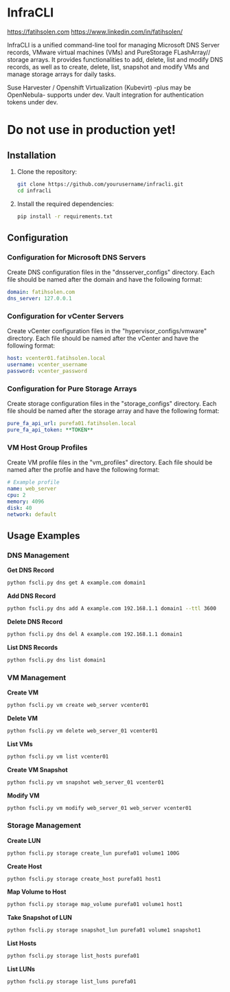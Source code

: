 # InfraCLI
https://fatihsolen.com
https://www.linkedin.com/in/fatihsolen/

InfraCLI is a unified command-line tool for managing Microsoft DNS Server records, VMware virtual machines (VMs) and PureStorage FLashArray// storage arrays. It provides functionalities to add, delete, list and modify DNS records, as well as to create, delete, list, snapshot and modify VMs and manage storage arrays for daily tasks. 

Suse Harvester / Openshift Virtualization (Kubevirt) -plus may be OpenNebula- supports under dev. 
Vault integration for authentication tokens under dev.

#  Do not use in production yet! 

## Installation

1. Clone the repository:
	```sh
	git clone https://github.com/yourusername/infracli.git
	cd infracli
	```

2. Install the required dependencies:
	```sh
	pip install -r requirements.txt
	```

## Configuration

### Configuration for Microsoft DNS Servers

Create DNS configuration files in the "dnsserver_configs" directory. Each file should be named after the domain and have the following format:
```yaml
domain: fatihsolen.com
dns_server: 127.0.0.1
```

### Configuration for vCenter Servers

Create vCenter configuration files in the "hypervisor_configs/vmware" directory. Each file should be named after the vCenter and have the following format:
```yaml
host: vcenter01.fatihsolen.local
username: vcenter_username
password: vcenter_password
```

### Configuration for Pure Storage Arrays

Create storage configuration files in the "storage_configs" directory. Each file should be named after the storage array and have the following format:
```yaml
pure_fa_api_url: purefa01.fatihsolen.local
pure_fa_api_token: **TOKEN**
```
### VM Host Group Profiles

Create VM profile files in the "vm_profiles" directory. Each file should be named after the profile and have the following format:
```yaml
# Example profile
name: web_server
cpu: 2
memory: 4096
disk: 40
network: default
```

## Usage Examples

### DNS Management

**Get DNS Record**
```sh
python fscli.py dns get A example.com domain1
```

**Add DNS Record**
```sh
python fscli.py dns add A example.com 192.168.1.1 domain1 --ttl 3600
```

**Delete DNS Record**
```sh
python fscli.py dns del A example.com 192.168.1.1 domain1
```

**List DNS Records**
```sh
python fscli.py dns list domain1
```

### VM Management

**Create VM**
```sh
python fscli.py vm create web_server vcenter01
```

**Delete VM**
```sh
python fscli.py vm delete web_server_01 vcenter01
```

**List VMs**
```sh
python fscli.py vm list vcenter01
```

**Create VM Snapshot**
```sh
python fscli.py vm snapshot web_server_01 vcenter01
```

**Modify VM**
```sh
python fscli.py vm modify web_server_01 web_server vcenter01
```

### Storage Management

**Create LUN**
```sh
python fscli.py storage create_lun purefa01 volume1 100G
```

**Create Host**
```sh
python fscli.py storage create_host purefa01 host1
```

**Map Volume to Host**
```sh
python fscli.py storage map_volume purefa01 volume1 host1
```

**Take Snapshot of LUN**
```sh
python fscli.py storage snapshot_lun purefa01 volume1 snapshot1
```

**List Hosts**
```sh
python fscli.py storage list_hosts purefa01
```

**List LUNs**
```sh
python fscli.py storage list_luns purefa01
```

